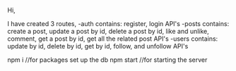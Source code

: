 Hi,

I have created 3 routes,
-auth contains: register, login API's
-posts contains: create a post, update a post by id, delete a post by id, like and unlike, comment, get a post by id, get all the related post API's
-users contains: update by id, delete by id, get by id, follow, and unfollow API's

npm i //for packages
set up the db
npm start //for starting the server